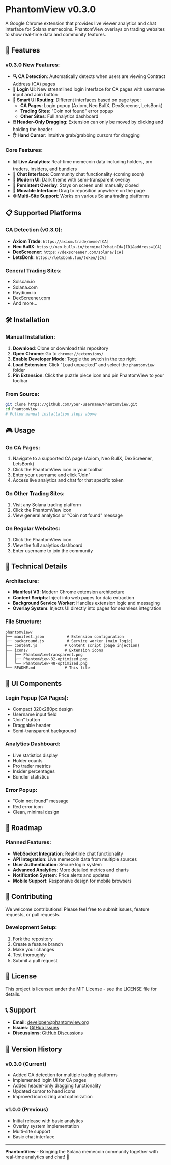 # PhantomView v0.3.0

A Google Chrome extension that provides live viewer analytics and chat interface for Solana memecoins. PhantomView overlays on trading websites to show real-time data and community features.

## 🚀 Features

### **v0.3.0 New Features:**
- **🔍 CA Detection**: Automatically detects when users are viewing Contract Address (CA) pages
- **👤 Login UI**: New streamlined login interface for CA pages with username input and Join button
- **🎯 Smart UI Routing**: Different interfaces based on page type:
  - **CA Pages**: Login popup (Axiom, Neo BullX, DexScreener, LetsBonk)
  - **Trading Sites**: "Coin not found" error popup
  - **Other Sites**: Full analytics dashboard
- **🖱️ Header-Only Dragging**: Extension can only be moved by clicking and holding the header
- **✋ Hand Cursor**: Intuitive grab/grabbing cursors for dragging

### **Core Features:**
- **📊 Live Analytics**: Real-time memecoin data including holders, pro traders, insiders, and bundlers
- **💬 Chat Interface**: Community chat functionality (coming soon)
- **🎨 Modern UI**: Dark theme with semi-transparent overlay
- **📍 Persistent Overlay**: Stays on screen until manually closed
- **🔄 Movable Interface**: Drag to reposition anywhere on the page
- **🌐 Multi-Site Support**: Works on various Solana trading platforms

## 📋 Supported Platforms

### **CA Detection (v0.3.0):**
- **Axiom Trade**: `https://axiom.trade/meme/[CA]`
- **Neo BullX**: `https://neo.bullx.io/terminal?chainId=[ID]&address=[CA]`
- **DexScreener**: `https://dexscreener.com/solana/[CA]`
- **LetsBonk**: `https://letsbonk.fun/token/[CA]`

### **General Trading Sites:**
- Solscan.io
- Solana.com
- Raydium.io
- DexScreener.com
- And more...

## 🛠️ Installation

### **Manual Installation:**
1. **Download**: Clone or download this repository
2. **Open Chrome**: Go to `chrome://extensions/`
3. **Enable Developer Mode**: Toggle the switch in the top right
4. **Load Extension**: Click "Load unpacked" and select the `phantomview` folder
5. **Pin Extension**: Click the puzzle piece icon and pin PhantomView to your toolbar

### **From Source:**
```bash
git clone https://github.com/your-username/PhantomView.git
cd PhantomView
# Follow manual installation steps above
```

## 🎮 Usage

### **On CA Pages:**
1. Navigate to a supported CA page (Axiom, Neo BullX, DexScreener, LetsBonk)
2. Click the PhantomView icon in your toolbar
3. Enter your username and click "Join"
4. Access live analytics and chat for that specific token

### **On Other Trading Sites:**
1. Visit any Solana trading platform
2. Click the PhantomView icon
3. View general analytics or "Coin not found" message

### **On Regular Websites:**
1. Click the PhantomView icon
2. View the full analytics dashboard
3. Enter username to join the community

## 🔧 Technical Details

### **Architecture:**
- **Manifest V3**: Modern Chrome extension architecture
- **Content Scripts**: Inject into web pages for data extraction
- **Background Service Worker**: Handles extension logic and messaging
- **Overlay System**: Injects UI directly into pages for seamless integration

### **File Structure:**
```
phantomview/
├── manifest.json          # Extension configuration
├── background.js          # Service worker (main logic)
├── content.js            # Content script (page injection)
├── icons/                # Extension icons
│   ├── PhantomViewtransparent.png
│   ├── PhantomView-32-optimized.png
│   └── PhantomView-48-optimized.png
└── README.md             # This file
```

## 🎨 UI Components

### **Login Popup (CA Pages):**
- Compact 320x280px design
- Username input field
- "Join" button
- Draggable header
- Semi-transparent background

### **Analytics Dashboard:**
- Live statistics display
- Holder counts
- Pro trader metrics
- Insider percentages
- Bundler statistics

### **Error Popup:**
- "Coin not found" message
- Red error icon
- Clean, minimal design

## 🔮 Roadmap

### **Planned Features:**
- **WebSocket Integration**: Real-time chat functionality
- **API Integration**: Live memecoin data from multiple sources
- **User Authentication**: Secure login system
- **Advanced Analytics**: More detailed metrics and charts
- **Notification System**: Price alerts and updates
- **Mobile Support**: Responsive design for mobile browsers

## 🤝 Contributing

We welcome contributions! Please feel free to submit issues, feature requests, or pull requests.

### **Development Setup:**
1. Fork the repository
2. Create a feature branch
3. Make your changes
4. Test thoroughly
5. Submit a pull request

## 📄 License

This project is licensed under the MIT License - see the LICENSE file for details.

## 📞 Support

- **Email**: developer@phantomview.org
- **Issues**: [GitHub Issues](https://github.com/your-username/PhantomView/issues)
- **Discussions**: [GitHub Discussions](https://github.com/your-username/PhantomView/discussions)

## 🔄 Version History

### **v0.3.0** (Current)
- Added CA detection for multiple trading platforms
- Implemented login UI for CA pages
- Added header-only dragging functionality
- Updated cursor to hand icons
- Improved icon sizing and optimization

### **v1.0.0** (Previous)
- Initial release with basic analytics
- Overlay system implementation
- Multi-site support
- Basic chat interface

---

**PhantomView** - Bringing the Solana memecoin community together with real-time analytics and chat! 🚀 